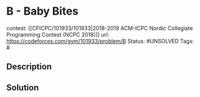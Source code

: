 # B - Baby Bites

contest: [[CFICPC/101933/101933|2018-2019 ACM-ICPC Nordic Collegiate Programming Contest (NCPC 2018)]]
url: https://codeforces.com/gym/101933/problem/B
Status: #UNSOLVED
Tags: #

## Description

## Solution

